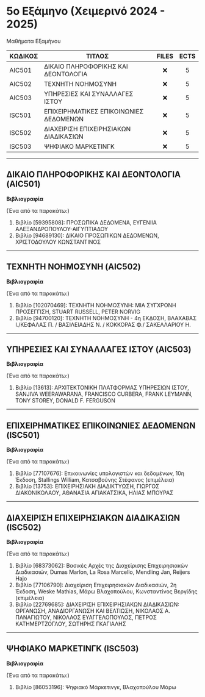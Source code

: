 # 5ο Εξάμηνο (Χειμερινό 2024 - 2025)
Μαθήματα Εξαμήνου

| ΚΩΔΙΚΟΣ      | ΤΙΤΛΟΣ                                | FILES | ECTS |
| --------- | ------------------------------------ | :----: | :--: |
| AIC501 | ΔΙΚΑΙΟ ΠΛΗΡΟΦΟΡΙΚΗΣ ΚΑΙ ∆ΕΟΝΤΟΛΟΓΙΑ            | ❌    | 5    |
| AIC502 | ΤΕΧΝΗΤΗ ΝΟΗΜΟΣΥΝΗ   | ❌ | 5    |
| AIC503 | ΥΠΗΡΕΣΙΕΣ ΚΑΙ ΣΥΝΑΛΛΑΓΕΣ ΙΣΤΟΥ                      | ❌  | 5    |
| ISC501 | ΕΠΙΧΕΙΡΗΜΑΤΙΚΕΣ ΕΠΙΚΟΙΝΩΝΙΕΣ ΔΕΔΟΜΕΝΩΝ               | ❌    | 5    |
| ISC502 | ΔΙΑΧΕΙΡΙΣΗ ΕΠΙΧΕΙΡΗΣΙΑΚΩΝ ΔΙΑΔΙΚΑΣΙΩΝ    | ❌ | 5    |
| ISC503 | ΨΗΦΙΑΚΟ ΜΑΡΚΕΤΙΝΓΚ             | ❌    | 5    |
***
## ΔΙΚΑΙΟ ΠΛΗΡΟΦΟΡΙΚΗΣ ΚΑΙ ∆ΕΟΝΤΟΛΟΓΙΑ (AIC501)
**Βιβλιογραφία**

(Ένα από τα παρακάτω:)

1. Βιβλίο [59395808]: ΠΡΟΣΩΠΙΚΑ ΔΕΔΟΜΕΝΑ, ΕΥΓΕΝΙΙΑ ΑΛΕΞΑΝΔΡΟΠΟΥΛΟΥ-ΑΙΓΥΠΤΙΑΔΟΥ
2. Βιβλίο [94689130]: ΔΙΚΑΙΟ ΠΡΟΣΩΠΙΚΩΝ ΔΕΔΟΜΕΝΩΝ, ΧΡΙΣΤΟΔΟΥΛΟΥ ΚΩΝΣΤΑΝΤΙΝΟΣ
***
## ΤΕΧΝΗΤΗ ΝΟΗΜΟΣΥΝΗ (AIC502)
**Βιβλιογραφία**

(Ένα από τα παρακάτω:)

1. Βιβλίο [102070469]: ΤΕΧΝΗΤΗ ΝΟΗΜΟΣΥΝΗ: ΜΙΑ ΣΥΓΧΡΟΝΗ ΠΡΟΣΕΓΓΙΣΗ, STUART RUSSELL, PETER NORVIG
2. Βιβλίο [94700120]: ΤΕΧΝΗΤΗ ΝΟΗΜΟΣΥΝΗ - 4η ΕΚΔΟΣΗ, ΒΛΑΧΑΒΑΣ Ι./ΚΕΦΑΛΑΣ Π. / ΒΑΣΙΛΕΙΑΔΗΣ Ν. / ΚΟΚΚΟΡΑΣ Φ./ ΣΑΚΕΛΛΑΡΙΟΥ Η.
***
## ΥΠΗΡΕΣΙΕΣ ΚΑΙ ΣΥΝΑΛΛΑΓΕΣ ΙΣΤΟΥ (AIC503)
**Βιβλιογραφία**

(Ένα από τα παρακάτω:)

1. Βιβλίο [13613]: ΑΡΧΙΤΕΚΤΟΝΙΚΗ ΠΛΑΤΦΟΡΜΑΣ ΥΠΗΡΕΣΙΩΝ ΙΣΤΟΥ, SANJIVA WEERAWARANA, FRANCISCO CURBERA, FRANK LEYMANN, TONY STOREY, DONALD F. FERGUSON
***
## ΕΠΙΧΕΙΡΗΜΑΤΙΚΕΣ ΕΠΙΚΟΙΝΩΝΙΕΣ ΔΕΔΟΜΕΝΩΝ (ISC501)
**Βιβλιογραφία**

(Ένα από τα παρακάτω:)

1. Βιβλίο [77107676]: Επικοινωνίες υπολογιστών και δεδομένων, 10η Έκδοση, Stallings William, Κατσαβούνης Στέφανος (επιμέλεια)
2. Βιβλίο [13753]: ΕΠΙΧΕΙΡΗΣΙΑΚΗ ΔΙΑΔΙΚΤΥΩΣΗ, ΓΙΩΡΓΟΣ ΔΙΑΚΟΝΙΚΟΛΑΟΥ, ΑΘΑΝΑΣΙΑ ΑΓΙΑΚΑΤΣΙΚΑ, ΗΛΙΑΣ ΜΠΟΥΡΑΣ
***
## ΔΙΑΧΕΙΡΙΣΗ ΕΠΙΧΕΙΡΗΣΙΑΚΩΝ ΔΙΑΔΙΚΑΣΙΩΝ (ISC502)
**Βιβλιογραφία**

(Ένα από τα παρακάτω:)

1. Βιβλίο [68373062]: Βασικές Αρχές της Διαχείρισης Επιχειρησιακών Διαδικασιών, Dumas Marlon, La Rosa Marcello, Mendling Jan, Reijers Hajo
2. Βιβλίο [77106790]: Διαχείριση Επιχειρησιακών Διαδικασιών, 2η Έκδοση, Weske Mathias, Μάρω Βλαχοπούλου, Κωνσταντίνος Βεργίδης (επιμέλεια)
3. Βιβλίο [22769685]: ΔΙΑΧΕΙΡΙΣΗ ΕΠΙΧΕΙΡΗΣΙΑΚΩΝ ΔΙΑΔΙΚΑΣΙΩΝ: ΟΡΓΑΝΩΣΗ, ΑΝΑΔΙΟΡΓΑΝΩΣΗ ΚΑΙ ΒΕΛΤΙΩΣΗ, ΝΙΚΟΛΑΟΣ Α. ΠΑΝΑΓΙΩΤΟΥ, ΝΙΚΟΛΑΟΣ ΕΥΑΓΓΕΛΟΠΟΥΛΟΣ, ΠΕΤΡΟΣ ΚΑΤΗΜΕΡΤΖΟΓΛΟΥ, ΣΩΤΗΡΗΣ ΓΚΑΓΙΑΛΗΣ
***
## ΨΗΦΙΑΚΟ ΜΑΡΚΕΤΙΝΓΚ (ISC503)
**Βιβλιογραφία**

(Ένα από τα παρακάτω:)

1. Βιβλίο [86053196]: Ψηφιακό Μάρκετινγκ, Βλαχοπούλου Μάρω
